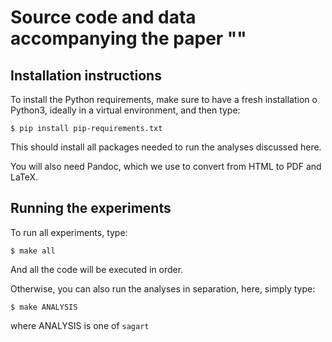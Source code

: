 # Source code and data accompanying the paper ""

## Installation instructions

To install the Python requirements, make sure to have a fresh installation o Python3, ideally in a virtual environment, and then type:

```
$ pip install pip-requirements.txt
```

This should install all packages needed to run the analyses discussed here.

You will also need Pandoc, which we use to convert from HTML to PDF and LaTeX.

## Running the experiments

To run all experiments, type:

```
$ make all
```

And all the code will be executed in order.

Otherwise, you can also run the analyses in separation, here, simply type:

```
$ make ANALYSIS
```

where ANALYSIS is one of `sagart` 
